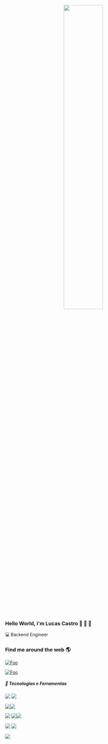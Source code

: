 <p align="center">
 <img 
      width="50%" 
      src="https://media.giphy.com/media/NVBR6cLvUjV9C/giphy.gif" />
</p>

### Hello World, i'm Lucas Castro 🖖 🖖 🖖

💻 Backend Engineer

### Find me around the web 🌎

 [![Foo](https://img.shields.io/badge/LinkedIn-0077B5?style=for-the-badge&logo=linkedin&logoColor=white)](https://www.linkedin.com/in/lucas-castro-2925a3b6/)

[![Foo](https://img.shields.io/badge/Instagram-E4405F?style=for-the-badge&logo=instagram&logoColor=white)](https://www.instagram.com/lecastro1993/)

##### 🤹 Tecnologias e Ferramentas

![](https://img.shields.io/badge/PHP-777BB4?style=for-the-badge&logo=php&logoColor=white) ![](https://img.shields.io/badge/Laravel-FF2D20?style=for-the-badge&logo=laravel&logoColor=white) 

![](https://img.shields.io/badge/JavaScript-323330?style=for-the-badge&logo=javascript&logoColor=F7DF1E)![](https://img.shields.io/badge/Node.js-339933?style=for-the-badge&logo=nodedotjs&logoColor=white)

![](https://img.shields.io/badge/MySQL-00000F?style=for-the-badge&logo=mysql&logoColor=white) ![](https://img.shields.io/badge/PostgreSQL-316192?style=for-the-badge&logo=postgresql&logoColor=white)![](https://img.shields.io/badge/Oracle-F80000?style=for-the-badge&logo=oracle&logoColor=black)

![](https://img.shields.io/badge/Postman-FF6C37?style=for-the-badge&logo=Postman&logoColor=white) ![](https://img.shields.io/badge/Insomnia-5849be?style=for-the-badge&logo=Insomnia&logoColor=white)


[![](https://github-readme-stats.vercel.app/api?username=lecastro)](https://github.com/anuraghazra/github-readme-stats)
